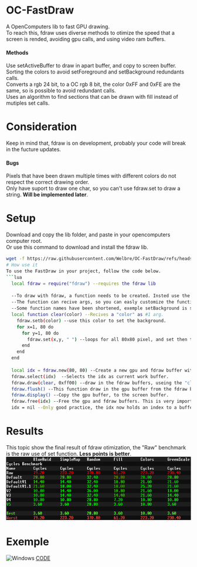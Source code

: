# OC-FastDraw
A OpenComputers lib to fast GPU drawing.<br>
To reach this, fdraw uses diverse methods to otimize the speed that a screen is rended, avoiding gpu calls, and using video ram buffers.<br>
#### Methods
Use setActiveBuffer to draw in apart buffer, and copy to screen buffer.<br>
Sorting the colors to avoid setForeground and setBackground redundants calls.<br>
Converts a rgb 24 bit, to a OC rgb 8 bit, the color 0xFF and 0xFE are the same, so is possible to avoid redundant calls.<br>
Uses an algorithm to find sections that can be drawn with fill instead of mutiples set calls.
# Consideration
Keep in mind that, fdraw is on development, probably your code will break in the fucture updates.
#### Bugs
Pixels that have been drawn multiple times with different colors do not respect the correct drawing order.<br>
Only have suport to draw one char, so you can't use fdraw.set to draw a string. **Will be implemented later**.
# Setup
Download and copy the lib folder, and paste in your opencomputers computer root.<br>
Or use this command to download and install the fdraw lib.
```bash
wget -f https://raw.githubusercontent.com/Welbre/OC-FastDraw/refs/heads/master/fdraw_installer.lua -O /tmp/fdraw_installer.lua && /tmp/fdraw_installer.lua
# How use it
To use the FastDraw in your project, follow the code below.
```lua
  local fdraw = require("fdraw") --requires the fdraw lib

  --To draw with fdraw, a function needs to be created. Insted use the require"component".gpu.set to draw, we use the require"fdraw".set
  --The function can recive args, so you can easly customize the function to draw several things, instead of creating a function for each.
  --Some function names have been shortened, exemple setBackground is shortened to setb, setForeground to setf
  local function clear(color) --Recives a "color" as #1 arg.
    fdraw.setb(color) --use this color to set the background.
    for x=1, 80 do
      for y=1, 80 do
        fdraw.set(x,y, " ") --loops for all 80x80 pixel, and set then to " " char
      end
    end
  end

  local idx = fdraw.new(80, 80) --Create a new gpu and fdraw buffer with 80 x 80 size, the new function returns a index that refer to the new buffer created.
  fdraw.select(idx)  --Selects the idx as current work buffer.
  fdraw.draw(clear, 0xff00) --draw in the fdraw buffers, useing the "clear" function, and passing 0xff00 as #1 arg.
  fdraw.flush() --This function draw in the gpu buffer from the fdraw buffers, this is the function that really draw.
  fdraw.display() --Copy the gpu buffer, to the screen buffer.
  fdraw.free(idx) --Free the gpu and fdraw buffers. This is very important, if you forget that, memory leaks will occur.
  idx = nil --Only good practice, the idx now holds an index to a buffer that have been clean by the free function, so don't have any value for us.
```
# Results
This topic show the final result of fdraw otimization, the "Raw" benchmark is the raw use of set function. **Less points is better**.<br>
![Windows](./benchmark.png)
# Exemple
![Windows](https://i.imgur.com/4nzTLSI.png)
[CODE](./home/exemple.lua)
